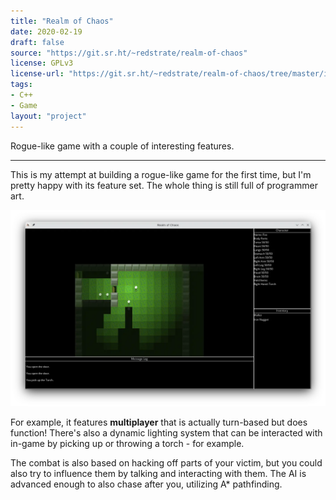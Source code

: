 ```yaml
---
title: "Realm of Chaos"
date: 2020-02-19
draft: false
source: "https://git.sr.ht/~redstrate/realm-of-chaos"
license: GPLv3
license-url: "https://git.sr.ht/~redstrate/realm-of-chaos/tree/master/item/LICENSE"
tags:
- C++
- Game 
layout: "project"
---
```


Rogue-like game with a couple of interesting features.

<!--more-->
---

This is my attempt at building a rogue-like game for the first time, but I'm pretty happy with its feature set. The whole thing is still full of programmer art.

![Screenshot of one the game areas](screenshot.webp)

For example, it features **multiplayer** that is actually turn-based but does function! There's also a dynamic lighting system that can be interacted with in-game by picking up or throwing a torch - for example.

The combat is also based on hacking off parts of your victim, but you could also try to influence them by talking and interacting with them. The AI is advanced enough to also chase after you, utilizing A* pathfinding.
